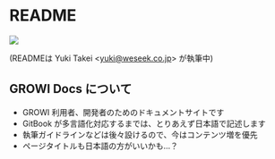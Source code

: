 # README

[![](https://user-images.githubusercontent.com/1638767/38254268-d4476bbe-3793-11e8-964c-8865d690baff.png)](https://growi.org)

\(READMEは Yuki Takei &lt;yuki@weseek.co.jp&gt; が執筆中\)

## GROWI Docs について

* GROWI 利用者、開発者のためのドキュメントサイトです
* GitBook が多言語化対応するまでは、とりあえず日本語で記述します
* 執筆ガイドラインなどは後々設けるので、今はコンテンツ増を優先
* ページタイトルも日本語の方がいいかも…？


